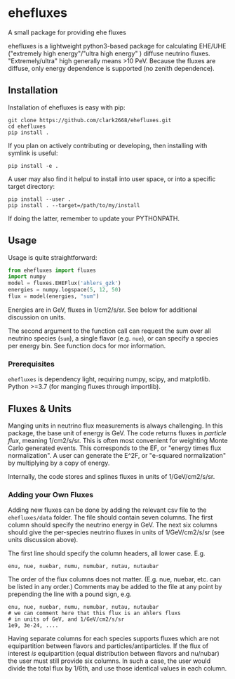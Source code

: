 # ehefluxes
A small package for providing ehe fluxes

ehefluxes is a lightweight python3-based package for calculating EHE/UHE ("extremely high energy"/"ultra high energy" ) diffuse neutrino fluxes.
"Extremely/ultra" high generally means >10 PeV.
Because the fluxes are diffuse, only energy dependence is supported
(no zenith dependence).

## Installation

Installation of ehefluxes is easy with pip:

    git clone https://github.com/clark2668/ehefluxes.git
    cd ehefluxes
    pip install . 

If you plan on actively contributing or developing, then installing with
symlink is useful:

    pip install -e .

A user may also find it helpul to install into user space, or into a 
specific target directory:

    pip install --user .
    pip install . --target=/path/to/my/install

If doing the latter, remember to update your PYTHONPATH.

## Usage

Usage is quite straightforward:
```python
from ehefluxes import fluxes
import numpy
model = fluxes.EHEFlux('ahlers_gzk')
energies = numpy.logspace(5, 12, 50)
flux = model(energies, "sum")
```

Energies are in GeV, fluxes in 1/cm2/s/sr.
See below for additional discussion on units.

The second argument to the function call can request the 
sum over all neutrino species (`sum`), a single flavor (e.g. `nue`),
or can specify a species per energy bin.
See function docs for mor information.

### Prerequisites

`ehefluxes` is dependency light, requiring numpy, scipy, and matplotlib.
Python >=3.7 (for manging fluxes through importlib).

## Fluxes & Units

Manging units in neutrino flux measurements is always challenging.
In this package, the base unit of energy is GeV.
The code returns fluxes in *particle flux*, meaning 1/cm2/s/sr.
This is often most convenient for weighting Monte Carlo generated events.
This corresponds to the EF, or "energy times flux normalization".
A user can generate the E^2F, or "e-squared normalization" by multiplying
by a copy of energy. 

Internally, the code stores and splines fluxes in units of 1/GeV/cm2/s/sr.

### Adding your Own Fluxes

Adding new fluxes can be done by adding the relevant csv file to the 
`ehefluxes/data` folder.
The file should contain seven columns.
The first column should specify the neutrino energy in GeV.
The next six columns should give the per-species neutrino fluxes
in units of 1/GeV/cm2/s/sr (see units discussion above).

The first line should specify the column headers, all lower case. E.g.

    enu, nue, nuebar, numu, numubar, nutau, nutaubar

The order of the flux columns does not matter.
(E.g. nue, nuebar, etc. can be listed in any order.)
Comments may be added to the file at any point by prepending the
line with a pound sign, e.g.

    enu, nue, nuebar, numu, numubar, nutau, nutaubar
    # we can comment here that this flux is an ahlers fluxs
    # in units of GeV, and 1/GeV/cm2/s/sr
    1e9, 3e-24, ....

Having separate columns for each species supports fluxes which are 
not equipartition between flavors and particles/antiparticles.
If the flux of interest *is* equipartition (equal distribution 
between flavors and nu/nubar) the user must still provide six columns.
In such a case, the user would divide the total flux by 1/6th,
and use those identical values in each column.
